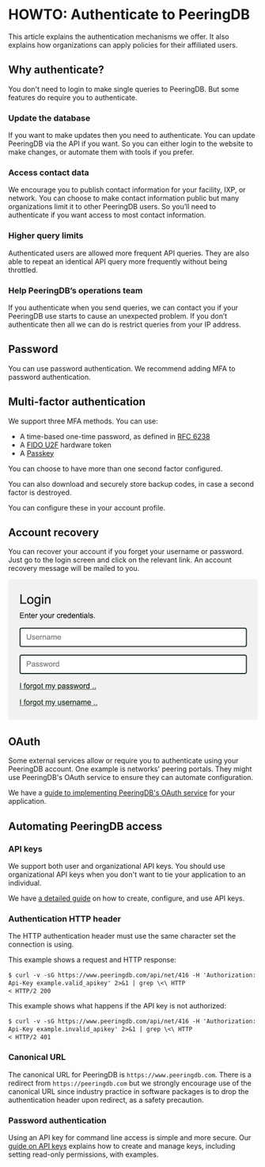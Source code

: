 # HOWTO: Authenticate to PeeringDB

This article explains the authentication mechanisms we offer. It also explains how organizations can apply policies for their affiliated users.

## Why authenticate?

You don't need to login to make single queries to PeeringDB. But some features do require you to authenticate.

### Update the database

If you want to make updates then you need to authenticate. You can update PeeringDB via the API if you want. So you can either login to the website to make changes, or automate them with tools if you prefer.

### Access contact data

We encourage you to publish contact information for your facility, IXP, or network. You can choose to make contact information public but many organizations limit it to other PeeringDB users. So you’ll need to authenticate if you want access to most contact information.

### Higher query limits

Authenticated users are allowed more frequent API queries. They are also able to repeat an identical API query more frequently without being throttled.

### Help PeeringDB’s operations team

If you authenticate when you send queries, we can contact you if your PeeringDB use starts to cause an unexpected problem. If you don’t authenticate then all we can do is restrict queries from your IP address.

## Password

You can use password authentication. We recommend adding MFA to password authentication.

## Multi-factor authentication

We support three MFA methods. You can use:

* A time-based one-time password, as defined in [RFC 6238](https://www.rfc-editor.org/rfc/rfc6238.html)
* A [FIDO U2F](https://fidoalliance.org/specs/fido-u2f-v1.2-ps-20170411/) hardware token
* A [Passkey](https://www.passkeycentral.org/introduction-to-passkeys/how-passkeys-work)

You can choose to have more than one second factor configured. 

You can also download and securely store backup codes, in case a second factor is destroyed.

You can configure these in your account profile.

## Account recovery

You can recover your account if you forget your username or password. Just go to the login screen and click on the relevant link. An account recovery message will be mailed to you.

![](images/lost_credentials.png)


## OAuth

Some external services allow or require you to authenticate using your PeeringDB account. One example is networks' peering portals. They might use PeeringDB's OAuth service to ensure they can automate configuration.

We have a [guide to implementing PeeringDB's OAuth service](https://docs.peeringdb.com/oauth/) for your application.

## Automating PeeringDB access

### API keys

We support both user and organizational API keys. You should use organizational API keys when you don't want to tie your application to an individual.

We have [a detailed guide](/howto/api_keys/) on how to create, configure, and use API keys.

### Authentication HTTP header

The HTTP authentication header must use the same character set the connection is using.

This example shows a request and HTTP response:

```
$ curl -v -sG https://www.peeringdb.com/api/net/416 -H 'Authorization: Api-Key example.valid_apikey' 2>&1 | grep \<\ HTTP
< HTTP/2 200
```

This example shows what happens if the API key is not authorized:

```
$ curl -v -sG https://www.peeringdb.com/api/net/416 -H 'Authorization: Api-Key example.invalid_apikey' 2>&1 | grep \<\ HTTP
< HTTP/2 401
```

### Canonical URL

The canonical URL for PeeringDB is `https://www.peeringdb.com`. There is a redirect from `https://peeringdb.com` but we strongly encourage use of the canonical URL since industry practice in software packages is to drop the authentication header upon redirect, as a safety precaution.

### Password authentication

Using an API key for command line access is simple and more secure. Our [guide on API keys](/howto/api_keys/) explains how to create and manage keys, including setting read-only permissions, with examples.
